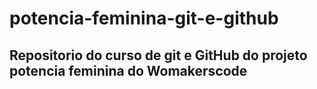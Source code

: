 # potencia-feminina-git-e-github

## Repositorio do curso de git e GitHub do projeto potencia feminina do Womakerscode
